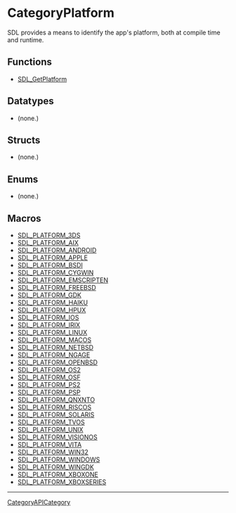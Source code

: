 # CategoryPlatform

SDL provides a means to identify the app's platform, both at compile time
and runtime.

<!-- END CATEGORY DOCUMENTATION -->

## Functions

<!-- DO NOT HAND-EDIT CATEGORY LISTS, THEY ARE AUTOGENERATED AND WILL BE OVERWRITTEN, BASED ON TAGS IN INDIVIDUAL PAGE FOOTERS. EDIT THOSE INSTEAD. -->
<!-- BEGIN CATEGORY LIST: CategoryPlatform, CategoryAPIFunction -->
- [SDL_GetPlatform](SDL_GetPlatform)
<!-- END CATEGORY LIST -->

## Datatypes

<!-- DO NOT HAND-EDIT CATEGORY LISTS, THEY ARE AUTOGENERATED AND WILL BE OVERWRITTEN, BASED ON TAGS IN INDIVIDUAL PAGE FOOTERS. EDIT THOSE INSTEAD. -->
<!-- BEGIN CATEGORY LIST: CategoryPlatform, CategoryAPIDatatype -->
- (none.)
<!-- END CATEGORY LIST -->

## Structs

<!-- DO NOT HAND-EDIT CATEGORY LISTS, THEY ARE AUTOGENERATED AND WILL BE OVERWRITTEN, BASED ON TAGS IN INDIVIDUAL PAGE FOOTERS. EDIT THOSE INSTEAD. -->
<!-- BEGIN CATEGORY LIST: CategoryPlatform, CategoryAPIStruct -->
- (none.)
<!-- END CATEGORY LIST -->

## Enums

<!-- DO NOT HAND-EDIT CATEGORY LISTS, THEY ARE AUTOGENERATED AND WILL BE OVERWRITTEN, BASED ON TAGS IN INDIVIDUAL PAGE FOOTERS. EDIT THOSE INSTEAD. -->
<!-- BEGIN CATEGORY LIST: CategoryPlatform, CategoryAPIEnum -->
- (none.)
<!-- END CATEGORY LIST -->

## Macros

<!-- DO NOT HAND-EDIT CATEGORY LISTS, THEY ARE AUTOGENERATED AND WILL BE OVERWRITTEN, BASED ON TAGS IN INDIVIDUAL PAGE FOOTERS. EDIT THOSE INSTEAD. -->
<!-- BEGIN CATEGORY LIST: CategoryPlatform, CategoryAPIMacro -->
- [SDL_PLATFORM_3DS](SDL_PLATFORM_3DS)
- [SDL_PLATFORM_AIX](SDL_PLATFORM_AIX)
- [SDL_PLATFORM_ANDROID](SDL_PLATFORM_ANDROID)
- [SDL_PLATFORM_APPLE](SDL_PLATFORM_APPLE)
- [SDL_PLATFORM_BSDI](SDL_PLATFORM_BSDI)
- [SDL_PLATFORM_CYGWIN](SDL_PLATFORM_CYGWIN)
- [SDL_PLATFORM_EMSCRIPTEN](SDL_PLATFORM_EMSCRIPTEN)
- [SDL_PLATFORM_FREEBSD](SDL_PLATFORM_FREEBSD)
- [SDL_PLATFORM_GDK](SDL_PLATFORM_GDK)
- [SDL_PLATFORM_HAIKU](SDL_PLATFORM_HAIKU)
- [SDL_PLATFORM_HPUX](SDL_PLATFORM_HPUX)
- [SDL_PLATFORM_IOS](SDL_PLATFORM_IOS)
- [SDL_PLATFORM_IRIX](SDL_PLATFORM_IRIX)
- [SDL_PLATFORM_LINUX](SDL_PLATFORM_LINUX)
- [SDL_PLATFORM_MACOS](SDL_PLATFORM_MACOS)
- [SDL_PLATFORM_NETBSD](SDL_PLATFORM_NETBSD)
- [SDL_PLATFORM_NGAGE](SDL_PLATFORM_NGAGE)
- [SDL_PLATFORM_OPENBSD](SDL_PLATFORM_OPENBSD)
- [SDL_PLATFORM_OS2](SDL_PLATFORM_OS2)
- [SDL_PLATFORM_OSF](SDL_PLATFORM_OSF)
- [SDL_PLATFORM_PS2](SDL_PLATFORM_PS2)
- [SDL_PLATFORM_PSP](SDL_PLATFORM_PSP)
- [SDL_PLATFORM_QNXNTO](SDL_PLATFORM_QNXNTO)
- [SDL_PLATFORM_RISCOS](SDL_PLATFORM_RISCOS)
- [SDL_PLATFORM_SOLARIS](SDL_PLATFORM_SOLARIS)
- [SDL_PLATFORM_TVOS](SDL_PLATFORM_TVOS)
- [SDL_PLATFORM_UNIX](SDL_PLATFORM_UNIX)
- [SDL_PLATFORM_VISIONOS](SDL_PLATFORM_VISIONOS)
- [SDL_PLATFORM_VITA](SDL_PLATFORM_VITA)
- [SDL_PLATFORM_WIN32](SDL_PLATFORM_WIN32)
- [SDL_PLATFORM_WINDOWS](SDL_PLATFORM_WINDOWS)
- [SDL_PLATFORM_WINGDK](SDL_PLATFORM_WINGDK)
- [SDL_PLATFORM_XBOXONE](SDL_PLATFORM_XBOXONE)
- [SDL_PLATFORM_XBOXSERIES](SDL_PLATFORM_XBOXSERIES)
<!-- END CATEGORY LIST -->


----
[CategoryAPICategory](CategoryAPICategory)

